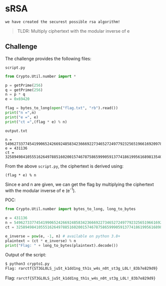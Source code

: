 # sRSA
`we have created the securest possible rsa algorithm!`

> TLDR: Multiply ciphertext with the modular inverse of e

## Challenge
The challenge provides the following files:

`script.py`
``` python
from Crypto.Util.number import *

p = getPrime(256)
q = getPrime(256)
n = p * q
e = 0x69420

flag = bytes_to_long(open("flag.txt", "rb").read())
print("n =",n)
print("e =", e)
print("ct =",(flag * e) % n)
```

`output.txt`
```
n = 5496273377454199065242669248583423666922734652724977923256519661692097814683426757178129328854814879115976202924927868808744465886633837487140240744798219
e = 431136
ct = 3258949841055516264978851602001574678758659990591377418619956168981354029697501692633419406607677808798749678532871833190946495336912907920485168329153735
```

From the above `script.py`, the ciphertext is derived using:
```
(flag * e) % n
```

Since e and n are given, we can get the flag by multiplying the ciphertext with the modular inverse of e (e<sup>-1</sup>).

POC:
``` python
from Crypto.Util.number import bytes_to_long, long_to_bytes

e = 431136
n = 5496273377454199065242669248583423666922734652724977923256519661692097814683426757178129328854814879115976202924927868808744465886633837487140240744798219
ct = 3258949841055516264978851602001574678758659990591377418619956168981354029697501692633419406607677808798749678532871833190946495336912907920485168329153735

e_inverse = pow(e, -1, n) # available on python 3.8+
plaintext = (ct * e_inverse) % n
print("Flag: " + long_to_bytes(plaintext).decode())
```

Output of the script:
``` bash
$ python3 crypto1.py                      
Flag: rarctf{ST3GL0LS_ju5t_k1dd1ng_th1s_w4s_n0t_st3g_L0L!_83b7e829d9}
```

Flag: `rarctf{ST3GL0LS_ju5t_k1dd1ng_th1s_w4s_n0t_st3g_L0L!_83b7e829d9}`